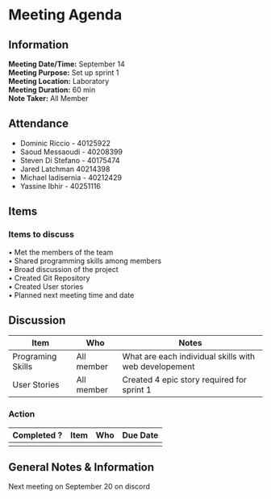 # Meeting Agenda
## Information
**Meeting Date/Time:** September 14 <br>
**Meeting Purpose:** Set up sprint 1 <br>
**Meeting Location:** Laboratory <br>
**Meeting Duration:** 60 min <br>
**Note Taker:** All Member  <br>

## Attendance

- Dominic Riccio - 40125922
- Saoud Messaoudi - 40208399
- Steven Di Stefano - 40175474
- Jared Latchman 40214398
- Michael Iadisernia - 40212429
- Yassine Ibhir - 40251116
## Items
### Items to discuss

• Met the members of the team <br>
• Shared programming skills among members <br>
• Broad discussion of the project <br>
• Created Git Repository <br>
• Created User stories <br>
• Planned next meeting time and date <br>

## Discussion
Item | Who | Notes |
---- | ---- | ---- |
Programing Skills | All member | What are each individual skills with web developement |
User Stories | All member | Created 4 epic story required for sprint 1 |

### Action
| Completed ? | Item | Who | Due Date |
| ---- | ---- | ---- | ---- |
| |  |  |  |

## General Notes & Information
Next meeting on September 20 on discord


